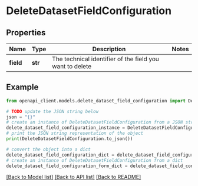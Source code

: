 # DeleteDatasetFieldConfiguration


## Properties

Name | Type | Description | Notes
------------ | ------------- | ------------- | -------------
**field** | **str** | The technical identifier of the field you want to delete | 

## Example

```python
from openapi_client.models.delete_dataset_field_configuration import DeleteDatasetFieldConfiguration

# TODO update the JSON string below
json = "{}"
# create an instance of DeleteDatasetFieldConfiguration from a JSON string
delete_dataset_field_configuration_instance = DeleteDatasetFieldConfiguration.from_json(json)
# print the JSON string representation of the object
print(DeleteDatasetFieldConfiguration.to_json())

# convert the object into a dict
delete_dataset_field_configuration_dict = delete_dataset_field_configuration_instance.to_dict()
# create an instance of DeleteDatasetFieldConfiguration from a dict
delete_dataset_field_configuration_form_dict = delete_dataset_field_configuration.from_dict(delete_dataset_field_configuration_dict)
```
[[Back to Model list]](../README.md#documentation-for-models) [[Back to API list]](../README.md#documentation-for-api-endpoints) [[Back to README]](../README.md)


